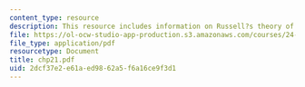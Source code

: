 ```yaml
---
content_type: resource
description: This resource includes information on Russell?s theory of definite descriptions.
file: https://ol-ocw-studio-app-production.s3.amazonaws.com/courses/24-241-logic-i-fall-2005/2dcf37e2e61aed9862a5f6a16ce9f3d1_chp21.pdf
file_type: application/pdf
resourcetype: Document
title: chp21.pdf
uid: 2dcf37e2-e61a-ed98-62a5-f6a16ce9f3d1
---
```

